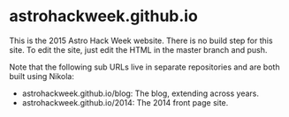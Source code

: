 astrohackweek.github.io
=======================

This is the 2015 Astro Hack Week website. There is no build step for
this site. To edit the site, just edit the HTML in the master branch
and push.

Note that the following sub URLs live in separate repositories and are
both built using Nikola:

- astrohackweek.github.io/blog: The blog, extending across years.
- astrohackweek.github.io/2014: The 2014 front page site.
